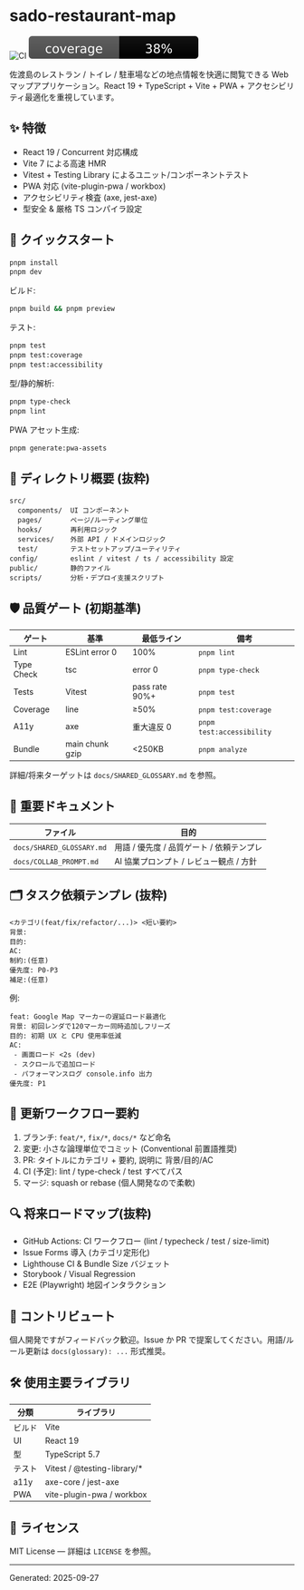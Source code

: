 # sado-restaurant-map

![CI](https://github.com/nakanaka07/sado-restaurant-map/actions/workflows/ci.yml/badge.svg)
![Coverage](https://raw.githubusercontent.com/nakanaka07/sado-restaurant-map/HEAD/assets/coverage-badge.svg)

佐渡島のレストラン / トイレ / 駐車場などの地点情報を快適に閲覧できる Web マップアプリケーション。React 19 + TypeScript + Vite + PWA + アクセシビリティ最適化を重視しています。

## ✨ 特徴

- React 19 / Concurrent 対応構成
- Vite 7 による高速 HMR
- Vitest + Testing Library によるユニット/コンポーネントテスト
- PWA 対応 (vite-plugin-pwa / workbox)
- アクセシビリティ検査 (axe, jest-axe)
- 型安全 & 厳格 TS コンパイラ設定

## 🚀 クイックスタート

```bash
pnpm install
pnpm dev
```

ビルド:

```bash
pnpm build && pnpm preview
```

テスト:

```bash
pnpm test
pnpm test:coverage
pnpm test:accessibility
```

型/静的解析:

```bash
pnpm type-check
pnpm lint
```

PWA アセット生成:

```bash
pnpm generate:pwa-assets
```

## 🧭 ディレクトリ概要 (抜粋)

```
src/
  components/  UI コンポーネント
  pages/       ページ/ルーティング単位
  hooks/       再利用ロジック
  services/    外部 API / ドメインロジック
  test/        テストセットアップ/ユーティリティ
config/        eslint / vitest / ts / accessibility 設定
public/        静的ファイル
scripts/       分析・デプロイ支援スクリプト

```

## 🛡 品質ゲート (初期基準)

| ゲート     | 基準            | 最低ライン     | 備考                      |
| ---------- | --------------- | -------------- | ------------------------- |
| Lint       | ESLint error 0  | 100%           | `pnpm lint`               |
| Type Check | tsc             | error 0        | `pnpm type-check`         |
| Tests      | Vitest          | pass rate 90%+ | `pnpm test`               |
| Coverage   | line            | ≥50%           | `pnpm test:coverage`      |
| A11y       | axe             | 重大違反 0     | `pnpm test:accessibility` |
| Bundle     | main chunk gzip | <250KB         | `pnpm analyze`            |

詳細/将来ターゲットは `docs/SHARED_GLOSSARY.md` を参照。

## 📄 重要ドキュメント

| ファイル                  | 目的                                      |
| ------------------------- | ----------------------------------------- |
| `docs/SHARED_GLOSSARY.md` | 用語 / 優先度 / 品質ゲート / 依頼テンプレ |
| `docs/COLLAB_PROMPT.md`   | AI 協業プロンプト / レビュー観点 / 方針   |

## 🗂 タスク依頼テンプレ (抜粋)

```text
<カテゴリ(feat/fix/refactor/...)> <短い要約>
背景:
目的:
AC:
制約:(任意)
優先度: P0-P3
補足:(任意)
```

例:

```text
feat: Google Map マーカーの遅延ロード最適化
背景: 初回レンダで120マーカー同時追加しフリーズ
目的: 初期 UX と CPU 使用率低減
AC:
 - 画面ロード <2s (dev)
 - スクロールで追加ロード
 - パフォーマンスログ console.info 出力
優先度: P1
```

## 🔄 更新ワークフロー要約

1. ブランチ: `feat/*`, `fix/*`, `docs/*` など命名
2. 変更: 小さな論理単位でコミット (Conventional 前置語推奨)
3. PR: タイトルにカテゴリ + 要約, 説明に 背景/目的/AC
4. CI (予定): lint / type-check / test すべてパス
5. マージ: squash or rebase (個人開発なので柔軟)

## 🔍 将来ロードマップ(抜粋)

- GitHub Actions: CI ワークフロー (lint / typecheck / test / size-limit)
- Issue Forms 導入 (カテゴリ定形化)
- Lighthouse CI & Bundle Size バジェット
- Storybook / Visual Regression
- E2E (Playwright) 地図インタラクション

## 🤝 コントリビュート

個人開発ですがフィードバック歓迎。Issue か PR で提案してください。用語/ルール更新は `docs(glossary): ...` 形式推奨。

## 🛠 使用主要ライブラリ

| 分類   | ライブラリ                   |
| ------ | ---------------------------- |
| ビルド | Vite                         |
| UI     | React 19                     |
| 型     | TypeScript 5.7               |
| テスト | Vitest / @testing-library/\* |
| a11y   | axe-core / jest-axe          |
| PWA    | vite-plugin-pwa / workbox    |

## 📜 ライセンス

MIT License — 詳細は `LICENSE` を参照。

---

Generated: 2025-09-27
